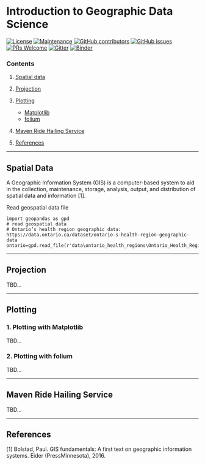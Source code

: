 # Introduction to Geographic Data Science

[![License](https://img.shields.io/badge/License-Apache%202.0-blue.svg)](https://opensource.org/licenses/Apache-2.0) [![Maintenance](https://img.shields.io/badge/Maintained%3F-yes-green.svg)](https://GitHub.com/Naereen/StrapDown.js/graphs/commit-activity) [![GitHub contributors](https://img.shields.io/github/contributors/Naereen/StrapDown.js.svg)](https://github.com/SmartMobilityAlgorithms/GettingStarted/graphs/contributors) 
[![GitHub issues](https://img.shields.io/github/issues/Naereen/StrapDown.js.svg)](https://github.com/SmartMobilityAlgorithms/GettingStarted/issues) 
[![PRs Welcome](https://img.shields.io/badge/PRs-welcome-brightgreen.svg?style=flat-square)](https://github.com/SmartMobilityAlgorithms/GettingStarted/pulls)
[![Gitter](https://badges.gitter.im/SmartMobilityAlgorithms/community.svg)](https://gitter.im/SmartMobilityAlgorithms/community?utm_source=badge&utm_medium=badge&utm_campaign=pr-badge)
[![Binder](https://mybinder.org/badge_logo.svg)](https://mybinder.org/v2/gh/SmartMobilityAlgorithms/GettingStarted/master)


### Contents

1.  [Spatial data](#spatial-data) 

2.  [Projection](#projection)

3.  [Plotting](#plotting)
    * [Matplotlib](#Matplotlib)
    * [folium](#folium)
    
4.  [Maven Ride Hailing Service](#maven)
    
5. [References](#references)

---

## Spatial Data

A Geographic Information System (GIS) is a computer-based system to aid in the collection, maintenance, storage, analysis, output, and distribution of spatial data and information [1].

Read geospatial data file
```
import geopandas as gpd
# read geospatial data
# Ontario’s health region geographic data: https://data.ontario.ca/dataset/ontario-s-health-region-geographic-data
ontario=gpd.read_file(r'data\ontario_health_regions\Ontario_Health_Regions.shp')
```

---

## Projection

TBD...

---

## Plotting



### 1. Plotting with Matplotlib

TBD...

### 2. Plotting with folium

TBD...

---

## Maven Ride Hailing Service
TBD...

---

## References

[1] Bolstad, Paul. GIS fundamentals: A first text on geographic information systems. Eider (PressMinnesota), 2016.
